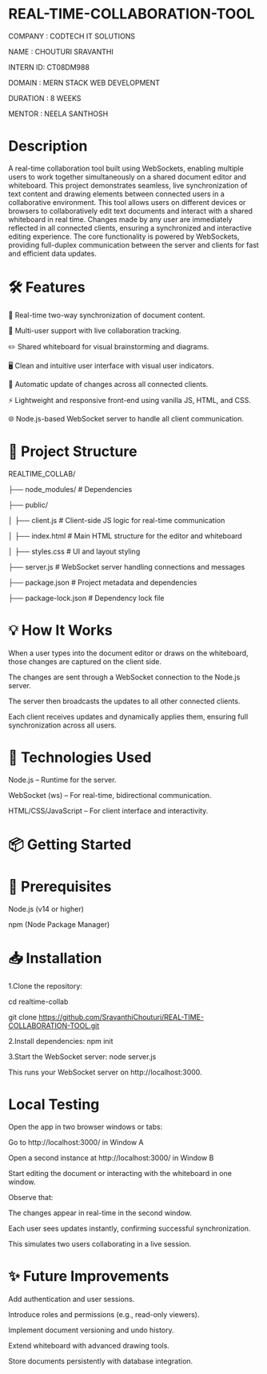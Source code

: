 
# REAL-TIME-COLLABORATION-TOOL

COMPANY  : CODTECH IT SOLUTIONS

NAME     : CHOUTURI SRAVANTHI 

INTERN ID: CT08DM988

DOMAIN   : MERN STACK WEB DEVELOPMENT

DURATION : 8 WEEKS

MENTOR   : NEELA SANTHOSH

# Description

A real-time collaboration tool built using WebSockets, enabling multiple users to work together simultaneously on a shared document editor and whiteboard. This project demonstrates seamless, live synchronization of text content and drawing elements between connected users in a collaborative environment.
This tool allows users on different devices or browsers to collaboratively edit text documents and interact with a shared whiteboard in real time. Changes made by any user are immediately reflected in all connected clients, ensuring a synchronized and interactive editing experience.
The core functionality is powered by WebSockets, providing full-duplex communication between the server and clients for fast and efficient data updates.

# 🛠️ Features
🔁 Real-time two-way synchronization of document content.

👥 Multi-user support with live collaboration tracking.

✏️ Shared whiteboard for visual brainstorming and diagrams.

🖥️ Clean and intuitive user interface with visual user indicators.

🔔 Automatic update of changes across all connected clients.

⚡ Lightweight and responsive front-end using vanilla JS, HTML, and CSS.

🌐 Node.js-based WebSocket server to handle all client communication.

# 📂 Project Structure

REALTIME_COLLAB/

├── node_modules/          # Dependencies

├── public/

│   ├── client.js          # Client-side JS logic for real-time communication

│   ├── index.html         # Main HTML structure for the editor and whiteboard

│   ├── styles.css         # UI and layout styling

├── server.js              # WebSocket server handling connections and messages

├── package.json           # Project metadata and dependencies

├── package-lock.json      # Dependency lock file


# 💡 How It Works

When a user types into the document editor or draws on the whiteboard, those changes are captured on the client side.

The changes are sent through a WebSocket connection to the Node.js server.

The server then broadcasts the updates to all other connected clients.

Each client receives updates and dynamically applies them, ensuring full synchronization across all users.

# 📌 Technologies Used

Node.js – Runtime for the server.

WebSocket (ws) – For real-time, bidirectional communication.

HTML/CSS/JavaScript – For client interface and interactivity.

# 📦 Getting Started

# 🔧 Prerequisites

Node.js (v14 or higher)

npm (Node Package Manager)

# 📥 Installation

1.Clone the repository:

cd realtime-collab

git clone https://github.com/SravanthiChouturi/REAL-TIME-COLLABORATION-TOOL.git

2.Install dependencies:
npm init

3.Start the WebSocket server:
node server.js

This runs your WebSocket server on http://localhost:3000.

# Local Testing

Open the app in two browser windows or tabs:

Go to http://localhost:3000/ in Window A

Open a second instance at http://localhost:3000/ in Window B

Start editing the document or interacting with the whiteboard in one window.

Observe that:

The changes appear in real-time in the second window.

Each user sees updates instantly, confirming successful synchronization.

This simulates two users collaborating in a live session.

# ✨ Future Improvements

Add authentication and user sessions.

Introduce roles and permissions (e.g., read-only viewers).

Implement document versioning and undo history.

Extend whiteboard with advanced drawing tools.

Store documents persistently with database integration.


